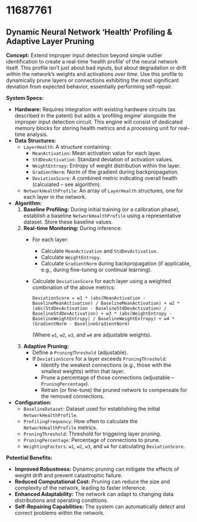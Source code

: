 # 11687761

## Dynamic Neural Network ‘Health’ Profiling & Adaptive Layer Pruning

**Concept:** Extend improper input detection beyond simple outlier identification to create a real-time ‘health profile’ of the neural network itself. This profile isn’t just about bad *inputs*, but about degradation or drift within the network’s weights and activations *over time*. Use this profile to dynamically prune layers or connections exhibiting the most significant deviation from expected behavior, essentially performing self-repair.

**System Specs:**

*   **Hardware:** Requires integration with existing hardware circuits (as described in the patent) but adds a ‘profiling engine’ alongside the improper input detection circuit. This engine will consist of dedicated memory blocks for storing health metrics and a processing unit for real-time analysis.
*   **Data Structures:**
    *   `LayerHealth`: A structure containing:
        *   `MeanActivation`: Mean activation value for each layer.
        *   `StdDevActivation`: Standard deviation of activation values.
        *   `WeightEntropy`: Entropy of weight distribution within the layer.
        *   `GradientNorm`: Norm of the gradient during backpropagation.
        *   `DeviationScore`: A combined metric indicating overall health (calculated – see algorithm).
    *   `NetworkHealthProfile`: An array of `LayerHealth` structures, one for each layer in the network.
*   **Algorithm:**
    1.  **Baseline Profiling:** During initial training (or a calibration phase), establish a baseline `NetworkHealthProfile` using a representative dataset. Store these baseline values.
    2.  **Real-time Monitoring:** During inference:
        *   For each layer:
            *   Calculate `MeanActivation` and `StdDevActivation`.
            *   Calculate `WeightEntropy`.
            *   Calculate `GradientNorm` during backpropagation (if applicable, e.g., during fine-tuning or continual learning).
        *   Calculate `DeviationScore` for each layer using a weighted combination of the above metrics:

            `DeviationScore = w1 * (abs(MeanActivation - BaselineMeanActivation) / BaselineMeanActivation) + w2 * (abs(StdDevActivation - BaselineStdDevActivation) / BaselineStdDevActivation) + w3 * (abs(WeightEntropy - BaselineWeightEntropy) / BaselineWeightEntropy) + w4 * (GradientNorm - BaselineGradientNorm)`

            (Where `w1`, `w2`, `w3`, and `w4` are adjustable weights).
    3.  **Adaptive Pruning:**
        *   Define a `PruningThreshold` (adjustable).
        *   If `DeviationScore` for a layer exceeds `PruningThreshold`:
            *   Identify the weakest connections (e.g., those with the smallest weights) within that layer.
            *   Prune a percentage of those connections (adjustable – `PruningPercentage`).
            *   Retrain (or fine-tune) the pruned network to compensate for the removed connections.
*   **Configuration:**
    *   `BaselineDataset`: Dataset used for establishing the initial `NetworkHealthProfile`.
    *   `ProfilingFrequency`: How often to calculate the `NetworkHealthProfile` metrics.
    *   `PruningThreshold`: Threshold for triggering layer pruning.
    *   `PruningPercentage`: Percentage of connections to prune.
    *   `WeightingFactors`: `w1`, `w2`, `w3`, and `w4` for calculating `DeviationScore`.

**Potential Benefits:**

*   **Improved Robustness:** Dynamic pruning can mitigate the effects of weight drift and prevent catastrophic failure.
*   **Reduced Computational Cost:** Pruning can reduce the size and complexity of the network, leading to faster inference.
*   **Enhanced Adaptability:**  The network can adapt to changing data distributions and operating conditions.
*   **Self-Repairing Capabilities:** The system can automatically detect and correct problems within the network.